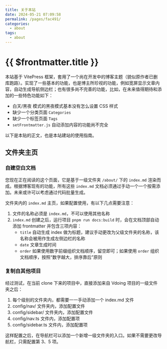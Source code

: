 ```yaml
---
title: 关于本站
date: 2024-05-21 07:09:58
permalink: /pages/fac491/
categories: 
  - about
tags: 
  - about
---
```


# {{ $frontmatter.title }}

本站基于 VitePress 框架，套用了一个尚在开发中的博客主题（貌似原作者已删库跑路）。实现了一些基本的功能，也是博主所珍视的功能，例如宽屏显示文章内容，自动生成导航侧边栏；也有很多尚不完善的功能，比如，在未来值得期待和添加的一些特色功能如下：

- 白天/黑夜 模式的黑夜模式基本没有怎么设置 CSS 样式
- 缺少一个分类页面 `Categories`
- 缺少一个标签页面 `Tags`
- `setFrontmatter.js` 自动添加内容的功能尚不完全

以下是本贴的正文，也是本站建站的使用指南。

## 文件夹主页

### 自建空白文档

您现在正在阅读的这个页面，它是基于一级文件夹 `/about/` 下的 `index.md` 渲染而成。根据博客现有的功能，所有这些 `index.md` 文档必须通过手动一个一个按需添加。未来或许可以考虑通过代码批量生成。

文件夹内的 `index.md` 主页，如果配置使用，有以下几点需要注意：

1. 文件的名称必须是 `index.md`，不可以使用其他名称
2. `index.md` 创建之后，运行项目 `pnpm run docs:build` 时，会在文档顶部自动添加 frontmatter 并包含三项内容：
   - `title` 自动生成 index 做为标题，建议手动更改为父级文件夹的名称，该名称会被用作生成左侧边栏的名称
   - `date` 文章生成时间
   - `order` 如果使用数字前缀组织文档顺序，留空即可；如果使用 `order` 组织文档顺序，按照“数字越大，排序靠后”原则

### 复制自其他项目

经过测试，在当前 clone 下来的项目中，直接添加来自 Vdoing 项目的一级文件夹之后：

1. 每个级别的文件夹内，都需要一一手动添加一个 index.md 文件
2. config/nav/ 文件夹内，添加配置文件
3. config/sidebar/ 文件夹内，添加配置文件
4. config/nav.ts 文件内，添加配置项
5. config/sidebar.ts 文件内，添加配置项

这样配置之后，在导航栏可以添加一个新增一级文件夹的入口。如果不需要更改导航栏，只需配置第 3、5 项。

